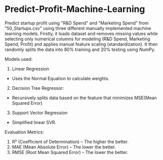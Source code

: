 # Predict-Profit-Machine-Learning
Predict startup profit using "R&amp;D Spend" and "Marketing Spend" from "50_Startups.csv" using three different manually implemented machine learning models.
Firstly, it loads dataset and removes missing values while selecting only numerical columns for modeling (R&D Spend, Marketing Spend, Profit) and applies manual feature scaling (standardization).
It then randomly splits the data into 80% training and 20% testing using NumPy.

Models used:
1. Linear Regression
- Uses the Normal Equation to calculate weights.
2. Decision Tree Regressor:
- Recursively splits data based on the feature that minimizes MSE(Mean Squared Error)
3. Support Vector Regression
- Simplified linear SVR.

Evaluation Metrics:
1) R² (Coefficient of Determination) – The higher the better.
2) MAE (Mean Absolute Error) – The lower the better.
3) RMSE (Root Mean Squared Error) – The lower the better.
